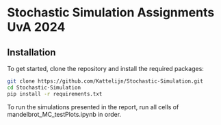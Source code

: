# Stochastic Simulation Assignments UvA 2024

## Installation
To get started, clone the repository and install the required packages: 
```bash
git clone https://github.com/Kattelijn/Stochastic-Simulation.git
cd Stochastic-Simulation
pip install -r requirements.txt
```

To run the simulations presented in the report, run all cells of mandelbrot_MC_testPlots.ipynb in order.
